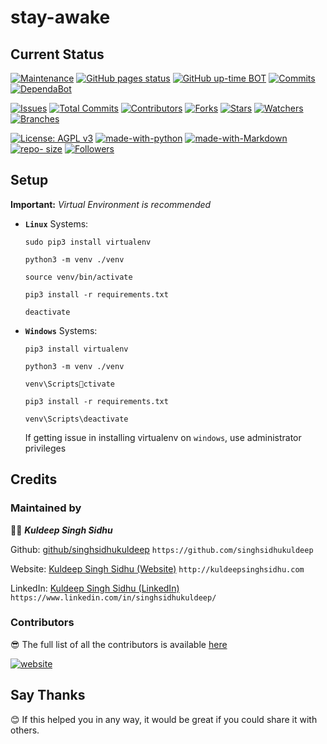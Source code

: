 # stay-awake

## Current Status

[![Maintenance](https://img.shields.io/badge/Maintained%3F-yes-green.svg)](https://github.com/singhsidhukuldeep)
[![GitHub pages status](https://img.shields.io/github/deployments/singhsidhukuldeep/stay-awake/github-pages)](https://github.com/singhsidhukuldeep/stay-awake/deployments/activity_log?environment=github-pages)
[![GitHub up-time BOT](https://badgen.net/uptime-robot/month/ur967659-422c6e77bfb79bb6a47c642c)](https://github.com/singhsidhukuldeep/stay-awake/deployments/activity_log?environment=github-pages)
[![Commits](https://img.shields.io/github/last-commit/singhsidhukuldeep/stay-awake)](https://github.com/singhsidhukuldeep/stay-awake/commits/master)
[![DependaBot](https://api.dependabot.com/badges/status?host=github&repo=singhsidhukuldeep/stay-awake)](https://dependabot.com/)

[![Issues](https://img.shields.io/github/issues/singhsidhukuldeep/stay-awake)](https://github.com/singhsidhukuldeep/stay-awake/issues)
[![Total Commits](https://badgen.net/github/commits/singhsidhukuldeep/stay-awake)](https://github.com/singhsidhukuldeep/stay-awake/commits/master)
[![Contributors](https://badgen.net/github/contributors/singhsidhukuldeep/stay-awake)](https://github.com/singhsidhukuldeep/stay-awake/graphs/contributors)
[![Forks](https://badgen.net/github/forks/singhsidhukuldeep/stay-awake)](https://github.com/singhsidhukuldeep/stay-awake/network/members)
[![Stars](https://badgen.net/github/stars/singhsidhukuldeep/stay-awake)](https://github.com/singhsidhukuldeep/stay-awake/stargazers)
[![Watchers](https://badgen.net/github/watchers/singhsidhukuldeep/stay-awake)](https://github.com/singhsidhukuldeep/stay-awake/watchers)
[![Branches](https://badgen.net/github/branches/singhsidhukuldeep/stay-awake)](https://github.com/singhsidhukuldeep/stay-awake/branches)

[![License: AGPL v3](https://img.shields.io/badge/License-AGPL%20v3-blue.svg)](https://www.gnu.org/licenses/agpl-3.0)
[![made-with-python](https://img.shields.io/badge/Made%20with-Python3.5+-1f425f.svg)](https://www.python.org/)
[![made-with-Markdown](https://img.shields.io/badge/Made%20with-Markdown-1f425f.svg)](http://commonmark.org)
[![repo- size](https://img.shields.io/github/repo-size/singhsidhukuldeep/stay-awake)](https://github.com/singhsidhukuldeep/stay-awake)
[![Followers](https://img.shields.io/github/followers/singhsidhukuldeep?style=plastic&logo=github)](https://github.com/singhsidhukuldeep?tab=followers)

## Setup

**Important:** *Virtual Environment is recommended*

* **`Linux`** Systems:

    ```shell
    sudo pip3 install virtualenv

    python3 -m venv ./venv

    source venv/bin/activate

    pip3 install -r requirements.txt
    ```

    ```shell
    deactivate
    ```

* **`Windows`** Systems:

    ```shell
    pip3 install virtualenv

    python3 -m venv ./venv

    venv\Scriptsctivate

    pip3 install -r requirements.txt
    ```

    ```shell
    venv\Scripts\deactivate
    ```

    If getting issue in installing virtualenv on `windows`, use administrator privileges

## Credits

### Maintained by

👨‍🎓 ***Kuldeep Singh Sidhu*** 

Github: [github/singhsidhukuldeep](https://github.com/singhsidhukuldeep)
`https://github.com/singhsidhukuldeep`

Website: [Kuldeep Singh Sidhu (Website)](http://kuldeepsinghsidhu.com)
`http://kuldeepsinghsidhu.com`

LinkedIn: [Kuldeep Singh Sidhu (LinkedIn)](https://www.linkedin.com/in/singhsidhukuldeep/)
`https://www.linkedin.com/in/singhsidhukuldeep/`

### Contributors

😎 The full list of all the contributors is available [here](https://github.com/singhsidhukuldeep/stay-awake/graphs/contributors)


[![website](https://forthebadge.com/images/badges/built-with-love.svg)](http://kuldeepsinghsidhu.com)

## Say Thanks

😊 If this helped you in any way, it would be great if you could share it with others.
